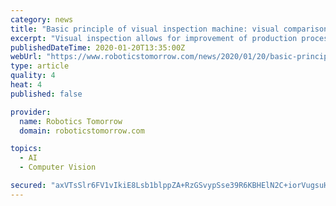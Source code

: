 ```yaml
---
category: news
title: "Basic principle of visual inspection machine: visual comparison"
excerpt: "Visual inspection allows for improvement of production process. We offer solutions in domain of object recognition, defect detection and process control. All existing elements have an idea that is considered as fundamental, and that allows the development and growth of these based on it. Each science was created under a premise that surrounds a ..."
publishedDateTime: 2020-01-20T13:35:00Z
webUrl: "https://www.roboticstomorrow.com/news/2020/01/20/basic-principle-of-visual-inspection-machine-visual-comparison/14686/"
type: article
quality: 4
heat: 4
published: false

provider:
  name: Robotics Tomorrow
  domain: roboticstomorrow.com

topics:
  - AI
  - Computer Vision

secured: "axVTsSlr6FV1vIkiE8Lsb1blppZA+RzGSvypSse39R6KBHElN2C+iorVugsuHTzZtjPz6uPyZvDkiRUdHgE/1Vufq2ntEFG+/dDzvAzm0J3YsG/ET4pEjbJ2WFOiBW3c18N++KkNazu4ynm1W5enJi6KFvMgnctmYJJ95/KxDt7NpoxYfVGKCFoiQxSuTgY90I2ioC2ov3t+EdaPdhXrfrKSU5OS2N2EACrbuLg7PjABvhQY504sxI8/PtvC+CwVcSTVwYobWM8epkQkbzTnWlYH4FOC1Li6cBp8VBgkaB0=;jsxMQBylnQ4KPvSbaAdy0w=="
---
```


